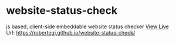 # website-status-check
js based, client-side embeddable website status checker
[View Live](https://robertegj.github.io/website-status-check/)  
Url: https://robertegj.github.io/website-status-check/

